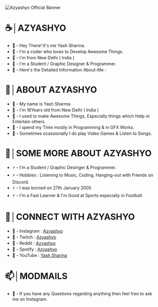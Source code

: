 ![Azyashyo Official Banner](https://user-images.githubusercontent.com/82714861/115144457-6c5ddb80-a06a-11eb-91d9-813e41f129dd.png)
# ☕│AZYASHYO
- 💭・Hey There! It's me Yash Sharma. 
- 💭・I'm a coder who loves to Develop Awesome Things. 
- 💭・I'm from New Delhi ( India )
- 💭・I'm a Student / Graphic Designer & Programmer. 
- 💭・Here's the Detailed Information About-Me : 

# 🍹│ABOUT AZYASHYO
- 🍿・My name is Yash Sharma.
- 🍿・I'm 16Years old from New Delhi ( India )
- 🍿・I used to make Awesome Things, Especially things which Help or Entertain others. 
- 🍿・I spend my Time mostly in Programming & in GFX Works.
- 🍿・Sometimes ocassionally I do play Video Games & Listen to Songs. 

# 🚀│SOME MORE ABOUT AZYASHYO
- ⚡・I'm a Student / Graphic Desinger & Programmer.
- ⚡・Hobbies : Listening to Music, Coding, Hanging-out with Friends on Discord.
- ⚡・I was borned on 27th January 2005 
- ⚡・I'm a Fast Learner & I'm Good at Sports especially in Football. 

# 👻│CONNECT WITH AZYASHYO
- 🎪・Instagram : [Azyashyo](https://www.instagram.com/azyashyo/)
- 🎪・Twitch : [Azyashyo](https://www.twitch.tv/azyashyo)
- 🎪・Reddit : [Azyashyo](https://www.reddit.com/user/Azyashyo)
- 🎪・Spotify : [Azyashyo](https://open.spotify.com/user/w0fwwv7szmw3ah3c8wrbgvsih)
- 🎪・YouTube : [Yash Sharma](https://www.youtube.com/channel/UCiZ9ngtoivfawV9iUDsQwJw)

# 📫│MODMAILS
- 🍭・If you have any Questions regarding anything then feel free to ask me on Instagram.  
